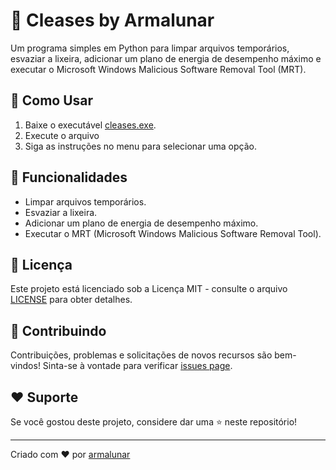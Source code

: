 # 🧹 Cleases by Armalunar

Um programa simples em Python para limpar arquivos temporários, esvaziar a lixeira, adicionar um plano de energia de desempenho máximo e executar o Microsoft Windows Malicious Software Removal Tool (MRT).

## 🚀 Como Usar

1. Baixe o executável [cleases.exe](https://github.com/armalunar/cleases/releases/download/v1.0.0/cleases.exe).
2. Execute o arquivo
3. Siga as instruções no menu para selecionar uma opção.

## 🧹 Funcionalidades

- Limpar arquivos temporários.
- Esvaziar a lixeira.
- Adicionar um plano de energia de desempenho máximo.
- Executar o MRT (Microsoft Windows Malicious Software Removal Tool).

## 📝 Licença

Este projeto está licenciado sob a Licença MIT - consulte o arquivo [LICENSE](LICENSE) para obter detalhes.

## 🤝 Contribuindo

Contribuições, problemas e solicitações de novos recursos são bem-vindos! Sinta-se à vontade para verificar [issues page](https://github.com/cleases/issues).

## ❤️ Suporte

Se você gostou deste projeto, considere dar uma ⭐ neste repositório!

---

Criado com ❤️ por [armalunar](https://github.com/armalunar)
  
